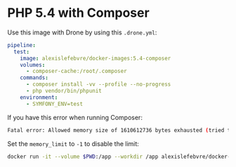 # PHP 5.4 with Composer

Use this image with Drone by using this `.drone.yml`:

```yml
pipeline:
  test:
    image: alexislefebvre/docker-images:5.4-composer
    volumes:
      - composer-cache:/root/.composer
    commands:
      - composer install -vv --profile --no-progress
      - php vendor/bin/phpunit
    environment:
      - SYMFONY_ENV=test
```

If you have this error when running Composer:
 
```bash
Fatal error: Allowed memory size of 1610612736 bytes exhausted (tried to allocate 32 bytes) in phar:///usr/local/bin/composer/src/Composer/DependencyResolver/RuleSetGenerator.php on line 126`:
```

Set the `memory_limit` to `-1` to disable the limit:

```bash
docker run -it --volume $PWD:/app --workdir /app alexislefebvre/docker-images:5.4-composer php --define memory_limit=-1 /usr/local/bin/composer update -vvv
```
